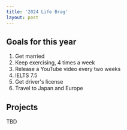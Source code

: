 ```yaml
---
title: '2024 Life Brag'
layout: post
---
```


## Goals for this year

1. Get married
2. Keep exercising, 4 times a week
3. Release a YouTube video every two weeks
4. IELTS 7.5
5. Get driver's license
6. Travel to Japan and Europe

## Projects

TBD
